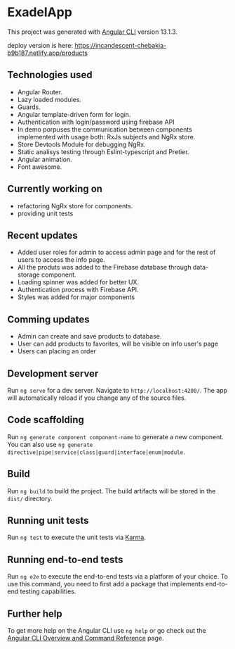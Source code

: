 # ExadelApp

This project was generated with [Angular CLI](https://github.com/angular/angular-cli) version 13.1.3.

deploy version is here: https://incandescent-chebakia-b9b187.netlify.app/products

## Technologies used

- Angular Router.
- Lazy loaded modules.
- Guards.
- Angular template-driven form for login.
- Authentication with login/password using firebase API
- In demo porpuses the communication between components implemented with usage both: RxJs subjects and NgRx store.
- Store Devtools Module for debugging NgRx.
- Static analisys testing through Eslint-typescript and Pretier.
- Angular animation.
- Font awesome.

## Currently working on

- refactoring NgRx store for components.
- providing unit tests

## Recent updates

- Added user roles for admin to access admin page and for the rest of users to access the info page.
- All the produts was added to the Firebase database through data-storage component.
- Loading spinner was added for better UX.
- Authentication process with Firebase API.
- Styles was added for major components

## Comming updates

- Admin can create and save products to database.
- User can add products to favorites, will be visible on info user's page
- Users can placing an order

## Development server

Run `ng serve` for a dev server. Navigate to `http://localhost:4200/`. The app will automatically reload if you change any of the source files.

## Code scaffolding

Run `ng generate component component-name` to generate a new component. You can also use `ng generate directive|pipe|service|class|guard|interface|enum|module`.

## Build

Run `ng build` to build the project. The build artifacts will be stored in the `dist/` directory.

## Running unit tests

Run `ng test` to execute the unit tests via [Karma](https://karma-runner.github.io).

## Running end-to-end tests

Run `ng e2e` to execute the end-to-end tests via a platform of your choice. To use this command, you need to first add a package that implements end-to-end testing capabilities.

## Further help

To get more help on the Angular CLI use `ng help` or go check out the [Angular CLI Overview and Command Reference](https://angular.io/cli) page.
